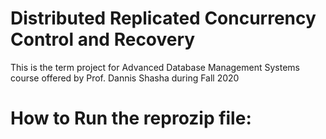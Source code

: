 # Distributed Replicated Concurrency Control and Recovery

This is the term project for Advanced Database Management Systems course offered by Prof. Dannis Shasha during Fall 2020

# How to Run the reprozip file:



